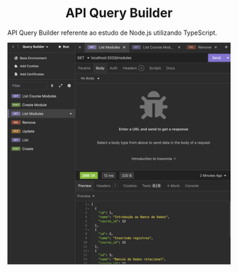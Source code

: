<h1 align="center"> API Query Builder </h1>

API Query Builder referente ao estudo de Node.js utilizando TypeScript.

<p align="center">
  <img alt="License" src="https://github.com/brunooliveira7/API-Query-Builder/blob/main/assets/Query%20Builder.png">
</p>
